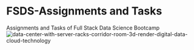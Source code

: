 # FSDS-Assignments and Tasks
Assignments and Tasks of Full Stack Data Science Bootcamp
![data-center-with-server-racks-corridor-room-3d-render-digital-data-cloud-technology](https://user-images.githubusercontent.com/46701858/178262215-d3c5234b-9054-44b5-ae3b-e694f5c8c619.jpg)
